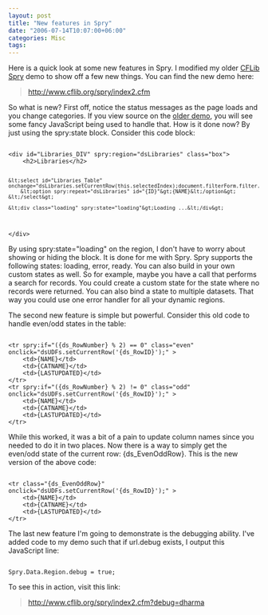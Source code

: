 ```yaml
---
layout: post
title: "New features in Spry"
date: "2006-07-14T10:07:00+06:00"
categories: Misc 
tags: 
---
```


Here is a quick look at some new features in Spry. I modified my older <a href="http://www.cflib.org/spry/index.cfm">CFLib Spry</a> demo to show off a few new things. You can find the new demo here:

<blockquote>
<a href="http://www.cflib.org/spry/index2.cfm">http://www.cflib.org/spry/index2.cfm</a>
</blockquote>

So what is new? First off, notice the status messages as the page loads and you change categories. If you view source on the <a href="http://www.cflib.org/spry/index2.cfm">older demo</a>, you will see some fancy JavaScript being used to handle that. How is it done now? By just using the spry:state block. Consider this code block:
<!--more-->
<code>
&lt;div id="Libraries_DIV" spry:region="dsLibraries" class="box"&gt;
	&lt;h2&gt;Libraries&lt;/h2&gt;
	
	&lt;select id="Libraries_Table" onchange="dsLibraries.setCurrentRow(this.selectedIndex);document.filterForm.filter.value='';"&gt;
		&lt;option spry:repeat="dsLibraries" id="{ID}"&gt;{NAME}&lt;/option&gt;
	&lt;/select&gt;
	
	&lt;div class="loading" spry:state="loading"&gt;Loading ...&lt;/div&gt;
		
&lt;/div&gt;
</code>

By using spry:state="loading" on the region, I don't have to worry about showing or hiding the block. It is done for me with Spry. Spry supports the following states: loading, error, ready. You can also build in your own custom states as well. So for example, maybe you have a call that performs a search for records. You could create a custom state for the state where no records were returned. You can also bind a state to multiple datasets. That way you could use one error handler for all your dynamic regions.

The second new feature is simple but powerful. Consider this old code to handle even/odd states in the table:

<code>
&lt;tr spry:if="({ds_RowNumber} % 2) == 0" class="even" onclick="dsUDFs.setCurrentRow('{ds_RowID}');" &gt;
	&lt;td&gt;{NAME}&lt;/td&gt;
	&lt;td&gt;{CATNAME}&lt;/td&gt;
	&lt;td&gt;{LASTUPDATED}&lt;/td&gt;
&lt;/tr&gt;
&lt;tr spry:if="({ds_RowNumber} % 2) != 0" class="odd" onclick="dsUDFs.setCurrentRow('{ds_RowID}');" &gt;
	&lt;td&gt;{NAME}&lt;/td&gt;
	&lt;td&gt;{CATNAME}&lt;/td&gt;
	&lt;td&gt;{LASTUPDATED}&lt;/td&gt;
&lt;/tr&gt;
</code>

While this worked, it was a bit of a pain to update column names since you needed to do it in two places. Now there is a way to simply get the even/odd state of the current row: {ds_EvenOddRow}. This is the new version of the above code:

<code>
&lt;tr class="{ds_EvenOddRow}" onclick="dsUDFs.setCurrentRow('{ds_RowID}');" &gt;
	&lt;td&gt;{NAME}&lt;/td&gt;
	&lt;td&gt;{CATNAME}&lt;/td&gt;
	&lt;td&gt;{LASTUPDATED}&lt;/td&gt;
&lt;/tr&gt;
</code>

The last new feature I'm going to demonstrate is the debugging ability. I've added code to my demo such that if url.debug exists, I output this JavaScript line:

<code>
Spry.Data.Region.debug = true;
</code>

To see this in action, visit this link:

<blockquote>
<a href="http://www.cflib.org/spry/index2.cfm?debug=dharma">http://www.cflib.org/spry/index2.cfm?debug=dharma</a>
</blockquote>